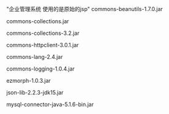 "企业管理系统 使用的是原始的jsp" 
commons-beanutils-1.7.0.jar </br>

commons-collections.jar </br>

commons-collections-3.2.jar </br>

commons-httpclient-3.0.1.jar </br>

commons-lang-2.4.jar </br>

commons-logging-1.0.4.jar </br>

ezmorph-1.0.3.jar </br>

json-lib-2.2.3-jdk15.jar </br>

mysql-connector-java-5.1.6-bin.jar </br>
